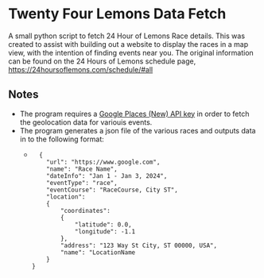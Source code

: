 # Twenty Four Lemons Data Fetch

A small python script to fetch 24 Hour of Lemons Race details.  This was created to assist with building out a website to display the races in a map view, with the intention of finding events near you.  The original information can be found on the 24 Hours of Lemons schedule page, https://24hoursoflemons.com/schedule/#all

## Notes

- The program requires a [Google Places (New) API key](https://developers.google.com/maps/documentation/places/web-service/text-search) in order to fetch the geolocation data for variouis events. 
- The program generates a json file of the various races and outputs data in to the following format: 
  - ```
      {
        "url": "https://www.google.com",
        "name": "Race Name",
        "dateInfo": "Jan 1 - Jan 3, 2024",
        "eventType": "race",
        "eventCourse": "RaceCourse, City ST",
        "location":
        {
            "coordinates":
            {
                "latitude": 0.0,
                "longitude": -1.1
            },
            "address": "123 Way St City, ST 00000, USA",
            "name": "LocationName
        }
    }
  	```
